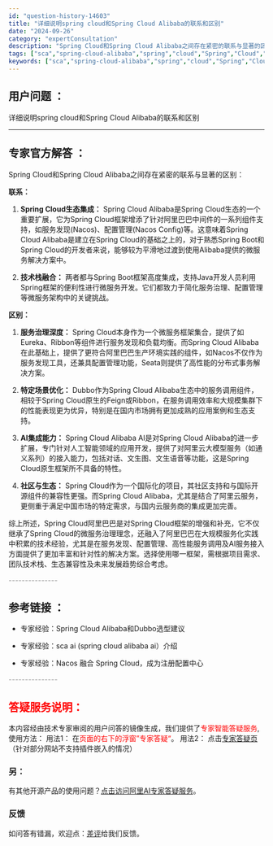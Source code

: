 ```yaml
---
id: "question-history-14603"
title: "详细说明spring cloud和Spring Cloud Alibaba的联系和区别"
date: "2024-09-26"
category: "expertConsultation"
description: "Spring Cloud和Spring Cloud Alibaba之间存在紧密的联系与显著的区别：**联系：**1. **Spring Cloud生态集成：** Spring Cloud Alibaba是Spring Cloud生态的一个重要扩展，它为Spring Cloud框架增添了针对阿里巴巴中"
tags: ["sca","spring-cloud-alibaba","spring","cloud","Spring","Cloud","Alibaba"]
keywords: ["sca","spring-cloud-alibaba","spring","cloud","Spring","Cloud","Alibaba"]
---
```


## 用户问题 ： 
 详细说明spring cloud和Spring Cloud Alibaba的联系和区别  

---------------
## 专家官方解答 ：

Spring Cloud和Spring Cloud Alibaba之间存在紧密的联系与显著的区别：

**联系：**
1. **Spring Cloud生态集成：** Spring Cloud Alibaba是Spring Cloud生态的一个重要扩展，它为Spring Cloud框架增添了针对阿里巴巴中间件的一系列组件支持，如服务发现(Nacos)、配置管理(Nacos Config)等。这意味着Spring Cloud Alibaba是建立在Spring Cloud的基础之上的，对于熟悉Spring Boot和Spring Cloud的开发者来说，能够较为平滑地过渡到使用Alibaba提供的微服务解决方案中。

2. **技术栈融合：** 两者都与Spring Boot框架高度集成，支持Java开发人员利用Spring框架的便利性进行微服务开发。它们都致力于简化服务治理、配置管理等微服务架构中的关键挑战。

**区别：**
1. **服务治理深度：** Spring Cloud本身作为一个微服务框架集合，提供了如Eureka、Ribbon等组件进行服务发现和负载均衡。而Spring Cloud Alibaba在此基础上，提供了更符合阿里巴巴生产环境实践的组件，如Nacos不仅作为服务发现工具，还兼具配置管理功能，Seata则提供了高性能的分布式事务解决方案。

2. **特定场景优化：** Dubbo作为Spring Cloud Alibaba生态中的服务调用组件，相较于Spring Cloud原生的Feign或Ribbon，在服务调用效率和大规模集群下的性能表现更为优异，特别是在国内市场拥有更加成熟的应用案例和生态支持。

3. **AI集成能力：** Spring Cloud Alibaba AI是对Spring Cloud Alibaba的进一步扩展，专门针对人工智能领域的应用开发，提供了对阿里云大模型服务（如通义系列）的接入能力，包括对话、文生图、文生语音等功能，这是Spring Cloud原生框架所不具备的特性。

4. **社区与生态：** Spring Cloud作为一个国际化的项目，其社区支持和与国际开源组件的兼容性更强。而Spring Cloud Alibaba，尤其是结合了阿里云服务，更侧重于满足中国市场的特定需求，与国内云服务商的集成更加完善。

综上所述，Spring Cloud阿里巴巴是对Spring Cloud框架的增强和补充，它不仅继承了Spring Cloud的微服务治理理念，还融入了阿里巴巴在大规模服务化实践中积累的技术经验，尤其是在服务发现、配置管理、高性能服务调用及AI服务接入方面提供了更加丰富和针对性的解决方案。选择使用哪一框架，需根据项目需求、团队技术栈、生态兼容性及未来发展趋势综合考虑。


<font color="#949494">---------------</font> 


## 参考链接 ：

* 专家经验：Spring Cloud Alibaba和Dubbo选型建议 
 
 * 专家经验：sca ai (spring cloud alibaba ai）介绍 
 
 * 专家经验：Nacos 融合 Spring Cloud，成为注册配置中心 


 <font color="#949494">---------------</font> 
 


## <font color="#FF0000">答疑服务说明：</font> 

本内容经由技术专家审阅的用户问答的镜像生成，我们提供了<font color="#FF0000">专家智能答疑服务</font>,使用方法：
用法1： 在<font color="#FF0000">页面的右下的浮窗”专家答疑“</font>。
用法2： 点击[专家答疑页](https://answer.opensource.alibaba.com/docs/intro)（针对部分网站不支持插件嵌入的情况）
### 另：


有其他开源产品的使用问题？[点击访问阿里AI专家答疑服务](https://answer.opensource.alibaba.com/docs/intro)。
### 反馈
如问答有错漏，欢迎点：[差评](https://ai.nacos.io/user/feedbackByEnhancerGradePOJOID?enhancerGradePOJOId=14610)给我们反馈。
